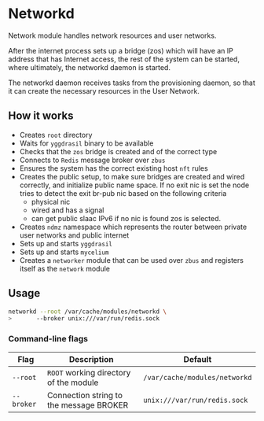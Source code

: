 # Networkd
Network module handles network resources and user networks.

After the internet process sets up a bridge (zos) which will have an IP address that has Internet access, the rest of the system can be started, where ultimately, the networkd daemon is started.

The networkd daemon receives tasks from the provisioning daemon, so that it can create the necessary resources in the User Network.

## How it works

- Creates `root` directory
- Waits for `yggdrasil` binary to be available
- Checks that the `zos` bridge is created and of the correct type
- Connects to `Redis` message broker over `zbus`
- Ensures the system has the correct existing host `nft` rules
- Creates the public setup, to make sure bridges are created and wired correctly, and initialize public name space. If no exit nic is set the node tries to detect the exit br-pub nic based on the following criteria
     - physical nic 
     - wired and has a signal 
     - can get public slaac IPv6
if no nic is found zos is selected.
- Creates `ndmz` namespace which represents the router between private user networks and public internet
- Sets up and starts `yggdrasil`
- Sets up and starts `mycelium`
- Creates a `networker` module that can be used over `zbus` and registers itself as the `network` module

## Usage

```sh
networkd --root /var/cache/modules/networkd \
>       --broker unix:///var/run/redis.sock
```

### Command-line flags

| Flag              | Description                                     | Default                           |
| -----------       | ------------------------------------------------| ----------------------------      |
| `--root`          | `ROOT` working directory of the module          | `/var/cache/modules/networkd`     |
| `--broker`        | Connection string to the message BROKER         | `unix:///var/run/redis.sock`      |

